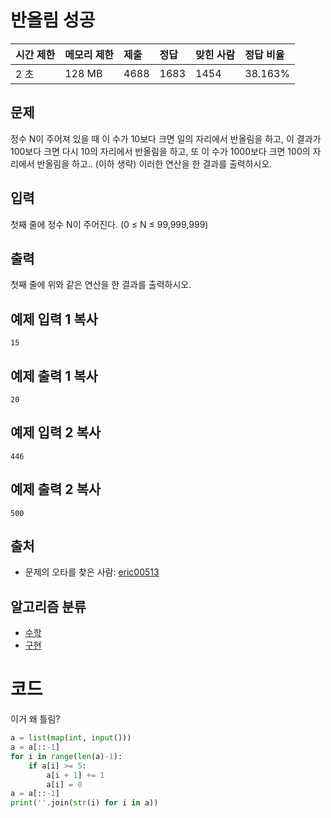 # 반올림 성공

| 시간 제한 | 메모리 제한 | 제출 | 정답 | 맞힌 사람 | 정답 비율 |
| :-------- | :---------- | :--- | :--- | :-------- | :-------- |
| 2 초      | 128 MB      | 4688 | 1683 | 1454      | 38.163%   |

## 문제

정수 N이 주어져 있을 때 이 수가 10보다 크면 일의 자리에서 반올림을 하고, 이 결과가 100보다 크면 다시 10의 자리에서 반올림을 하고, 또 이 수가 1000보다 크면 100의 자리에서 반올림을 하고.. (이하 생략) 이러한 연산을 한 결과를 출력하시오.

## 입력

첫째 줄에 정수 N이 주어진다. (0 ≤ N ≤ 99,999,999)

## 출력

첫째 줄에 위와 같은 연산을 한 결과를 출력하시오.

## 예제 입력 1 복사

```
15
```

## 예제 출력 1 복사

```
20
```

## 예제 입력 2 복사

```
446
```

## 예제 출력 2 복사

```
500
```

## 출처

- 문제의 오타를 찾은 사람: [eric00513](https://www.acmicpc.net/user/eric00513)

## 알고리즘 분류

- [수학](https://www.acmicpc.net/problem/tag/124)
- [구현](https://www.acmicpc.net/problem/tag/102)





# 코드

이거 왜 틀림?

```python
a = list(map(int, input()))
a = a[::-1]
for i in range(len(a)-1):
    if a[i] >= 5:
        a[i + 1] += 1
        a[i] = 0
a = a[::-1]
print(''.join(str(i) for i in a))
```



